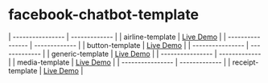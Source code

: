 # facebook-chatbot-template


| ---------------- | ------------- |
| airline-template | [Live Demo](https://mwhocodes.github.io/facebook-chatbot-template/airline-template) |
| ---------------- | ------------- |
| button-template | [Live Demo](https://mwhocodes.github.io/facebook-chatbot-template/button-template) |
| ---------------- | ------------- |
| generic-template | [Live Demo](https://mwhocodes.github.io/facebook-chatbot-template/generic-template) |
| ---------------- | ------------- |
| media-template | [Live Demo](https://mwhocodes.github.io/facebook-chatbot-template/media-template) |
| ---------------- | ------------- |
| receipt-template | [Live Demo](https://mwhocodes.github.io/facebook-chatbot-template/receipt-template) |
